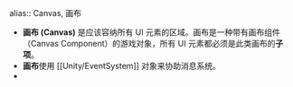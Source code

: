 alias:: Canvas, 画布

- **画布 (Canvas)** 是应该容纳所有 UI 元素的区域。画布是一种带有画布组件（Canvas Component）的游戏对象，所有 UI 元素都必须是此类画布的**子项**。
- **画布**使用 [[Unity/EventSystem]] 对象来协助消息系统。
-